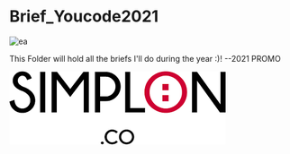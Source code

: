 # Brief_Youcode2021
![ea](https://user-images.githubusercontent.com/57509402/128376946-51260a12-72e1-45b4-a864-2d6da74b5b9a.PNG)

This Folder will hold all the briefs I'll do during the year :)! --2021 PROMO

![logo](SIMPLONLOGO.png)<br> 

